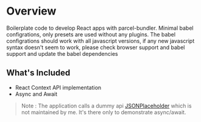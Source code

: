 # Overview
Boilerplate code to develop React apps with parcel-bundler. Minimal babel configrations, only presets are used without any plugins. The babel configrations should work with all javascript versions, if any new javascript syntax doesn't seem to work, please check browser support and babel support and update the babel dependencies
## What's Included
- React Context API implementation
- Async and Await

> Note : The application calls a dummy api [JSONPlaceholder]([https://jsonplaceholder.typicode.com/](https://jsonplaceholder.typicode.com/)) which is not maintained by me. It's there only to demonstrate async/await.
